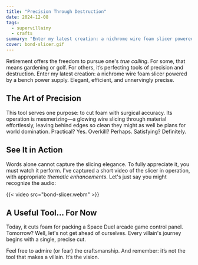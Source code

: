 ```yaml
---
title: "Precision Through Destruction"
date: 2024-12-08
tags:
  - supervillainy
  - crafts
summary: "Enter my latest creation: a nichrome wire foam slicer powered by a bench power supply."
cover: bond-slicer.gif
---
```


Retirement offers the freedom to pursue one's *true calling*. For some, that means gardening or golf. For others, it’s perfecting tools of precision and destruction. Enter my latest creation: a nichrome wire foam slicer powered by a bench power supply. Elegant, efficient, and unnervingly precise.

## The Art of Precision

This tool serves one purpose: to cut foam with surgical accuracy. Its operation is mesmerizing—a glowing wire slicing through material effortlessly, leaving behind edges so clean they might as well be plans for world domination. Practical? Yes. Overkill? Perhaps. Satisfying? Definitely.

## See It in Action

Words alone cannot capture the slicing elegance. To fully appreciate it, you must watch it perform. I've captured a short video of the slicer in operation, with appropriate *thematic enhancements*. Let's just say you might recognize the audio: 

{{< video src="bond-slicer.webm" >}}

## A Useful Tool... For Now

Today, it cuts foam for packing a Space Duel arcade game control panel. Tomorrow? Well, let's not get ahead of ourselves. Every villain's journey begins with a single, precise cut.

Feel free to admire (or fear) the craftsmanship. And remember: it’s not the tool that makes a villain. It’s the vision.

